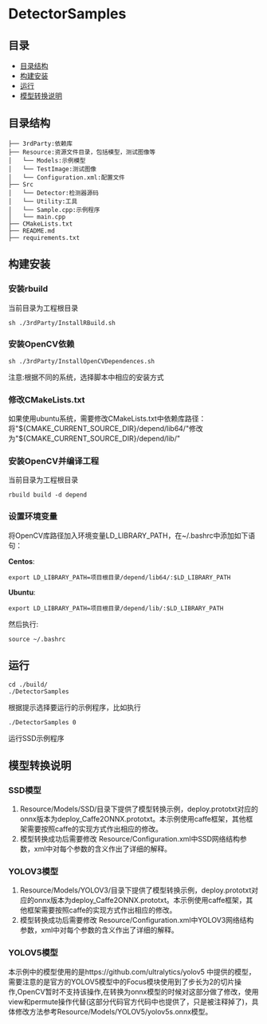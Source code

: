 # DetectorSamples

## 目录
- [目录结构](#目录结构)
- [构建安装](#构建安装)
- [运行](#运行)
- [模型转换说明](#模型转换说明)

## 目录结构
```
├── 3rdParty:依赖库
├── Resource:资源文件目录，包括模型，测试图像等
│   └── Models:示例模型
│   └── TestImage:测试图像
│   └── Configuration.xml:配置文件
├── Src
│   └── Detector:检测器源码
│   └── Utility:工具
│   └── Sample.cpp:示例程序
│   └── main.cpp
├── CMakeLists.txt
├── README.md
├── requirements.txt

```
## 构建安装


### 安装rbuild
当前目录为工程根目录

```
sh ./3rdParty/InstallRBuild.sh
```

### 安装OpenCV依赖
```
sh ./3rdParty/InstallOpenCVDependences.sh
```
注意:根据不同的系统，选择脚本中相应的安装方式

### 修改CMakeLists.txt
如果使用ubuntu系统，需要修改CMakeLists.txt中依赖库路径：
将"${CMAKE_CURRENT_SOURCE_DIR}/depend/lib64/"修改为"${CMAKE_CURRENT_SOURCE_DIR}/depend/lib/"

### 安装OpenCV并编译工程
当前目录为工程根目录

```
rbuild build -d depend
```

### 设置环境变量

将OpenCV库路径加入环境变量LD_LIBRARY_PATH，在~/.bashrc中添加如下语句：

**Centos**:
```
export LD_LIBRARY_PATH=项目根目录/depend/lib64/:$LD_LIBRARY_PATH
```
**Ubuntu**:
```
export LD_LIBRARY_PATH=项目根目录/depend/lib/:$LD_LIBRARY_PATH
```

然后执行:
```
source ~/.bashrc
```

## 运行
```
cd ./build/
./DetectorSamples
```
根据提示选择要运行的示例程序，比如执行
```
./DetectorSamples 0
```
运行SSD示例程序

## 模型转换说明
### SSD模型
1. Resource/Models/SSD/目录下提供了模型转换示例，deploy.prototxt对应的onnx版本为deploy_Caffe2ONNX.prototxt。本示例使用caffe框架，其他框架需要按照caffe的实现方式作出相应的修改。
2. 模型转换成功后需要修改 Resource/Configuration.xml中SSD网络结构参数，xml中对每个参数的含义作出了详细的解释。

### YOLOV3模型
1. Resource/Models/YOLOV3/目录下提供了模型转换示例，deploy.prototxt对应的onnx版本为deploy_Caffe2ONNX.prototxt。本示例使用caffe框架，其他框架需要按照caffe的实现方式作出相应的修改。
2. 模型转换成功后需要修改 Resource/Configuration.xml中YOLOV3网络结构参数，xml中对每个参数的含义作出了详细的解释。

### YOLOV5模型
本示例中的模型使用的是https://github.com/ultralytics/yolov5 中提供的模型，需要注意的是官方的YOLOV5模型中的Focus模块使用到了步长为2的切片操作,OpenCV暂时不支持该操作,在转换为onnx模型的时候对这部分做了修改，使用view和permute操作代替(这部分代码官方代码中也提供了，只是被注释掉了)，具体修改方法参考Resource/Models/YOLOV5/yolov5s.onnx模型。